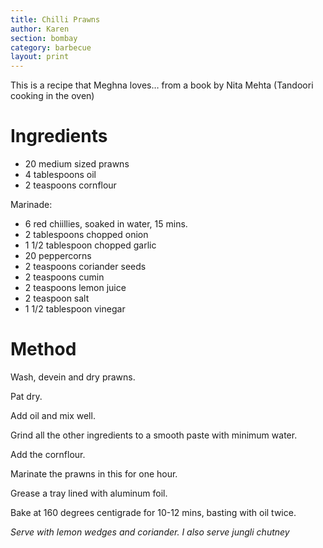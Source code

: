 ```yaml
---
title: Chilli Prawns
author: Karen
section: bombay
category: barbecue
layout: print
---
```


This is a recipe that Meghna loves… from a book by Nita Mehta (Tandoori cooking in the oven)


# Ingredients

* 20 medium sized prawns
* 4 tablespoons oil
* 2 teaspoons cornflour

Marinade:

* 6 red chiillies, soaked in water, 15 mins.
* 2 tablespoons chopped onion
* 1 1/2 tablespoon chopped garlic
* 20 peppercorns
* 2 teaspoons coriander seeds
* 2 teaspoons cumin
* 2 teaspoons lemon juice
* 2 teaspoon salt
* 1 1/2 tablespoon vinegar


# Method

Wash, devein and dry prawns.

Pat dry.

Add oil and mix well.

Grind all the other ingredients to a smooth paste with minimum water.

Add the cornflour.

Marinate the prawns in this for one hour.

Grease a tray lined with aluminum foil.

Bake at 160 degrees centigrade for 10-12 mins, basting with oil twice.

_Serve with lemon wedges and coriander. I also serve jungli chutney_ 

